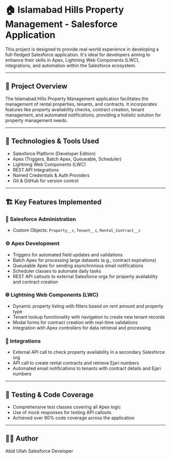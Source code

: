 # 🏠 Islamabad Hills Property Management - Salesforce Application

This project is designed to provide real-world experience in developing a full-fledged Salesforce application. It's ideal for developers aiming to enhance their skills in Apex, Lightning Web Components (LWC), integrations, and automation within the Salesforce ecosystem.

---

## 📌 Project Overview

The Islamabad Hills Property Management application facilitates the management of rental properties, tenants, and contracts. It incorporates features like property availability checks, contract creation, tenant management, and automated notifications, providing a holistic solution for property management needs.

---

## 🧰 Technologies & Tools Used

- Salesforce Platform (Developer Edition)
- Apex (Triggers, Batch Apex, Queueable, Scheduler)
- Lightning Web Components (LWC)
- REST API Integrations
- Named Credentials & Auth Providers
- Git & GitHub for version control

---

## 🏗️ Key Features Implemented

### 🔐 Salesforce Administration

- Custom Objects: `Property__c`, `Tenant__c`, `Rental_Contract__c`


### ⚙️ Apex Development

- Triggers for automated field updates and validations
- Batch Apex for processing large datasets (e.g., contract expirations)
- Queueable Apex for sending asynchronous email notifications
- Scheduler classes to automate daily tasks
- REST API callouts to external Salesforce orgs for property availability and contract creation

### 🌐 Lightning Web Components (LWC)

- Dynamic property listing with filters based on rent amount and property type
- Tenant lookup functionality with navigation to create new tenant records
- Modal forms for contract creation with real-time validations
- Integration with Apex controllers for data retrieval and processing

### 🔄 Integrations

- External API call to check property availability in a secondary Salesforce org
- API call to create rental contracts and retrieve Ejari numbers
- Automated email notifications to tenants with contract details and Ejari numbers

---

## 🧪 Testing & Code Coverage

- Comprehensive test classes covering all Apex logic
- Use of mock responses for testing API callouts
- Achieved over 90% code coverage across the application

---

## 👨‍💻 Author

Abid Ullah
Salesforce Developer  
